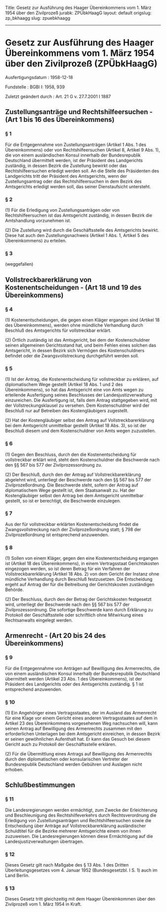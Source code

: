Title: Gesetz zur Ausführung des Haager Übereinkommens vom 1. März 1954 über den Zivilprozeß
jurabk: ZPÜbkHaagG
layout: default
origslug: zp_bkhaagg
slug: zpuebkhaagg

---

# Gesetz zur Ausführung des Haager Übereinkommens vom 1. März 1954 über den Zivilprozeß (ZPÜbkHaagG)

Ausfertigungsdatum
:   1958-12-18

Fundstelle
:   BGBl I: 1958, 939

Zuletzt geändert durch
:   Art. 21 G v. 27.7.2001 I 1887


## Zustellungsanträge und Rechtshilfeersuchen - (Art 1 bis 16 des Übereinkommens)


### § 1

Für die Entgegennahme von Zustellungsanträgen (Artikel 1 Abs. 1 des
Übereinkommens) oder von Rechtshilfeersuchen (Artikel 8, Artikel 9
Abs. 1), die von einem ausländischen Konsul innerhalb der
Bundesrepublik Deutschland übermittelt werden, ist der Präsident des
Landgerichts zuständig, in dessen Bezirk die Zustellung bewirkt oder
das Rechtshilfeersuchen erledigt werden soll. An die Stelle des
Präsidenten des Landgerichts tritt der Präsident des Amtsgerichts,
wenn der Zustellungsantrag oder das Rechtshilfeersuchen in dem Bezirk
des Amtsgerichts erledigt werden soll, das seiner Dienstaufsicht
untersteht.


### § 2

(1) Für die Erledigung von Zustellungsanträgen oder von
Rechtshilfeersuchen ist das Amtsgericht zuständig, in dessen Bezirk
die Amtshandlung vorzunehmen ist.

(2) Die Zustellung wird durch die Geschäftsstelle des Amtsgerichts
bewirkt. Diese hat auch den Zustellungsnachweis (Artikel 1 Abs. 1,
Artikel 5 des Übereinkommens) zu erteilen.


### § 3

(weggefallen)


## Vollstreckbarerklärung von Kostenentscheidungen - (Art 18 und 19 des Übereinkommens)



### § 4

(1) Kostenentscheidungen, die gegen einen Kläger ergangen sind
(Artikel 18 des Übereinkommens), werden ohne mündliche Verhandlung
durch Beschluß des Amtsgerichts für vollstreckbar erklärt.

(2) Örtlich zuständig ist das Amtsgericht, bei dem der Kostenschuldner
seinen allgemeinen Gerichtsstand hat, und beim Fehlen eines solchen
das Amtsgericht, in dessen Bezirk sich Vermögen des Kostenschuldners
befindet oder die Zwangsvollstreckung durchgeführt werden soll.


### § 5

(1) Ist der Antrag, die Kostenentscheidung für vollstreckbar zu
erklären, auf diplomatischem Wege gestellt (Artikel 18 Abs. 1 und 2
des Übereinkommens), so hat das Amtsgericht eine von Amts wegen zu
erteilende Ausfertigung seines Beschlusses der Landesjustizverwaltung
einzureichen. Die Ausfertigung ist, falls dem Antrag stattgegeben
wird, mit der Vollstreckungsklausel zu versehen. Dem Kostenschuldner
wird der Beschluß nur auf Betreiben des Kostengläubigers zugestellt.

(2) Hat der Kostengläubiger selbst den Antrag auf
Vollstreckbarerklärung bei dem Amtsgericht unmittelbar gestellt
(Artikel 18 Abs. 3), so ist der Beschluß diesem und dem
Kostenschuldner von Amts wegen zuzustellen.


### § 6

(1) Gegen den Beschluss, durch den die Kostenentscheidung für
vollstreckbar erklärt wird, steht dem Kostenschuldner die Beschwerde
nach den §§ 567 bis 577 der Zivilprozessordnung zu.

(2) Der Beschluß, durch den der Antrag auf Vollstreckbarerklärung
abgelehnt wird, unterliegt der Beschwerde nach den §§ 567 bis 577 der
Zivilprozeßordnung. Die Beschwerde steht, sofern der Antrag auf
diplomatischem Wege gestellt ist, dem Staatsanwalt zu. Hat der
Kostengläubiger selbst den Antrag bei dem Amtsgericht unmittelbar
gestellt, so ist er berechtigt, die Beschwerde einzulegen.


### § 7

Aus der für vollstreckbar erklärten Kostenentscheidung findet die
Zwangsvollstreckung nach der Zivilprozeßordnung statt; § 798 der
Zivilprozeßordnung ist entsprechend anzuwenden.


### § 8

(1) Sollen von einem Kläger, gegen den eine Kostenentscheidung
ergangen ist (Artikel 18 des Übereinkommens), in einem Vertragsstaat
Gerichtskosten eingezogen werden, so ist deren Betrag für ein
Verfahren der Vollstreckbarerklärung (Artikel 18 Abs. 2) von dem
Gericht der Instanz ohne mündliche Verhandlung durch Beschluß
festzusetzen. Die Entscheidung ergeht auf Antrag der für die
Beitreibung der Gerichtskosten zuständigen Behörde.

(2) Der Beschluss, durch den der Betrag der Gerichtskosten festgesetzt
wird, unterliegt der Beschwerde nach den §§ 567 bis 577 der
Zivilprozessordnung. Die sofortige Beschwerde kann durch Erklärung zu
Protokoll der Geschäftsstelle oder schriftlich ohne Mitwirkung eines
Rechtsanwalts eingelegt werden.


## Armenrecht - (Art 20 bis 24 des Übereinkommens)



### § 9

Für die Entgegennahme von Anträgen auf Bewilligung des Armenrechts,
die von einem ausländischen Konsul innerhalb der Bundesrepublik
Deutschland übermittelt werden (Artikel 23 Abs. 1 des Übereinkommens),
ist der Präsident des Landgerichts oder des Amtsgerichts zuständig. §
1 ist entsprechend anzuwenden.


### § 10

(1) Ein Angehöriger eines Vertragsstaates, der im Ausland das
Armenrecht für eine Klage vor einem Gericht eines anderen
Vertragsstaates auf dem in Artikel 23 des Übereinkommens vorgesehenen
Weg nachsuchen will, kann seinen Antrag auf Bewilligung des
Armenrechts zusammen mit den erforderlichen Unterlagen bei dem
Amtsgericht einreichen, in dessen Bezirk er seinen gewöhnlichen
Aufenthalt hat. Er kann das Gesuch bei diesem Gericht auch zu
Protokoll der Geschäftsstelle erklären.

(2) Für die Übermittlung eines Antrags auf Bewilligung des Armenrechts
durch den diplomatischen oder konsularischen Vertreter der
Bundesrepublik Deutschland werden Gebühren und Auslagen nicht erhoben.


## Schlußbestimmungen



### § 11

Die Landesregierungen werden ermächtigt, zum Zwecke der Erleichterung
und Beschleunigung des Rechtshilfeverkehrs durch Rechtsverordnung die
Erledigung von Zustellungsanträgen und Rechtshilfeersuchen sowie die
Entscheidung über Anträge auf Vollstreckbarerklärung ausländischer
Schuldtitel für die Bezirke mehrerer Amtsgerichte einem von ihnen
zuzuweisen. Die Landesregierungen können diese Ermächtigung auf die
Landesjustizverwaltungen übertragen.


### § 12

Dieses Gesetz gilt nach Maßgabe des § 13 Abs. 1 des Dritten
Überleitungsgesetzes vom 4. Januar 1952 (Bundesgesetzbl. I S. 1) auch
im Land Berlin.


### § 13

Dieses Gesetz tritt gleichzeitig mit dem Haager Übereinkommen über den
Zivilprozeß vom 1. März 1954 in Kraft.

